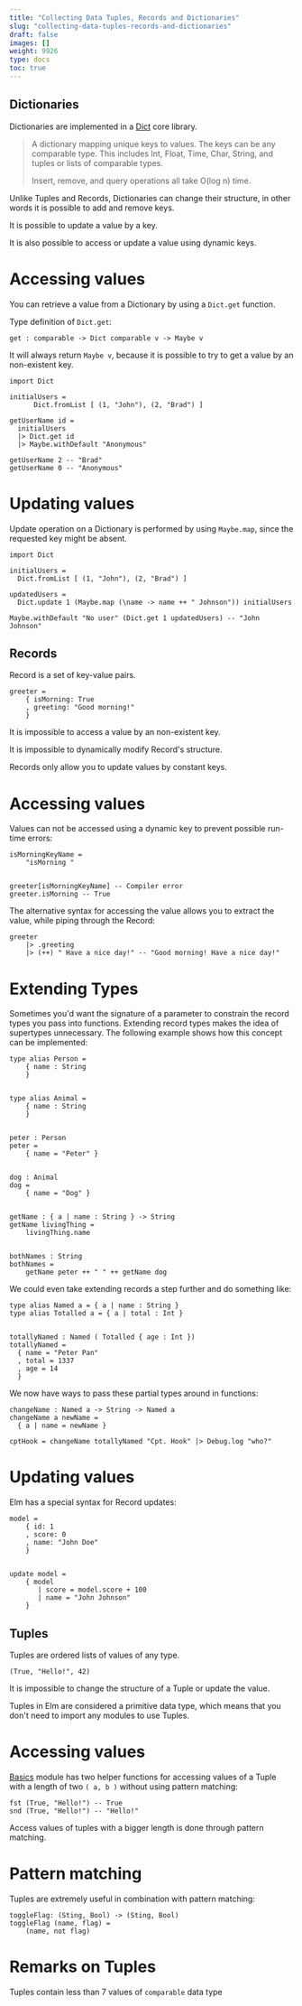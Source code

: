 ```yaml
---
title: "Collecting Data Tuples, Records and Dictionaries"
slug: "collecting-data-tuples-records-and-dictionaries"
draft: false
images: []
weight: 9926
type: docs
toc: true
---
```


## Dictionaries
Dictionaries are implemented in a [Dict][1] core library.

> A dictionary mapping unique keys to values. The keys can be any
> comparable type. This includes Int, Float, Time, Char, String, and
> tuples or lists of comparable types.
> 
> Insert, remove, and query operations all take O(log n) time.

Unlike Tuples and Records, Dictionaries can change their structure, in other words it is possible to add and remove keys.

It is possible to update a value by a key.

It is also possible to access or update a value using dynamic keys.

# Accessing values #
You can retrieve a value from a Dictionary by using a `Dict.get` function.

Type definition of `Dict.get`:

    get : comparable -> Dict comparable v -> Maybe v

It will always return `Maybe v`, because it is possible to try to get a value by an non-existent key.

    import Dict
    
    initialUsers =
          Dict.fromList [ (1, "John"), (2, "Brad") ]
    
    getUserName id =
      initialUsers
      |> Dict.get id
      |> Maybe.withDefault "Anonymous"
      
    getUserName 2 -- "Brad"
    getUserName 0 -- "Anonymous"

# Updating values #
Update operation on a Dictionary is performed by using `Maybe.map`, since the requested key might be absent.

    import Dict
    
    initialUsers =
      Dict.fromList [ (1, "John"), (2, "Brad") ]
    
    updatedUsers =
      Dict.update 1 (Maybe.map (\name -> name ++ " Johnson")) initialUsers
    
    Maybe.withDefault "No user" (Dict.get 1 updatedUsers) -- "John Johnson"

  [1]: http://package.elm-lang.org/packages/elm-lang/core/4.0.3/Dict

## Records
Record is a set of key-value pairs.

    greeter =
        { isMorning: True
        , greeting: "Good morning!"
        }

It is impossible to access a value by an non-existent key.

It is impossible to dynamically modify Record's structure.

Records only allow you to update values by constant keys.

# Accessing values #

Values can not be accessed using a dynamic key to prevent possible run-time errors:

    isMorningKeyName =
        "isMorning "


    greeter[isMorningKeyName] -- Compiler error
    greeter.isMorning -- True

The alternative syntax for accessing the value allows you to extract the value, while piping through the Record:

    greeter
        |> .greeting
        |> (++) " Have a nice day!" -- "Good morning! Have a nice day!"

# Extending Types

Sometimes you'd want the signature of a parameter to constrain the record types you pass into functions. Extending record types makes the idea of supertypes unnecessary. The following example shows how this concept can be implemented:

    type alias Person =
        { name : String
        }
    
    
    type alias Animal =
        { name : String
        }
    
    
    peter : Person
    peter =
        { name = "Peter" }
    
    
    dog : Animal
    dog =
        { name = "Dog" }
    
    
    getName : { a | name : String } -> String
    getName livingThing =
        livingThing.name
    
    
    bothNames : String
    bothNames =
        getName peter ++ " " ++ getName dog

We could even take extending records a step further and do something like:

    type alias Named a = { a | name : String }
    type alias Totalled a = { a | total : Int }
    
    
    totallyNamed : Named ( Totalled { age : Int })
    totallyNamed =
      { name = "Peter Pan"
      , total = 1337
      , age = 14
      }

We now have ways to pass these partial types around in functions:

    changeName : Named a -> String -> Named a
    changeName a newName =
      { a | name = newName }
      
    cptHook = changeName totallyNamed "Cpt. Hook" |> Debug.log "who?"



# Updating values #

Elm has a special syntax for Record updates:

    model =
        { id: 1
        , score: 0
        , name: "John Doe"
        }
    

    update model =
        { model
           | score = model.score + 100
           | name = "John Johnson"
        }


## Tuples
Tuples are ordered lists of values of any type.

    (True, "Hello!", 42)

It is impossible to change the structure of a Tuple or update the value.

Tuples in Elm are considered a primitive data type, which means that you don't need to import any modules to use Tuples.

# Accessing values #
[Basics][1] module has two helper functions for accessing values of a Tuple with a length of two `( a, b )` without using pattern matching:

    fst (True, "Hello!") -- True
    snd (True, "Hello!") -- "Hello!"

Access values of tuples with a bigger length is done through pattern matching.

# Pattern matching #
Tuples are extremely useful in combination with pattern matching:
    
    toggleFlag: (Sting, Bool) -> (Sting, Bool)
    toggleFlag (name, flag) =
        (name, not flag)

# Remarks on Tuples #
Tuples contain less than 7 values of `comparable` data type


  [1]: http://package.elm-lang.org/packages/elm-lang/core/4.0.3/Basics


